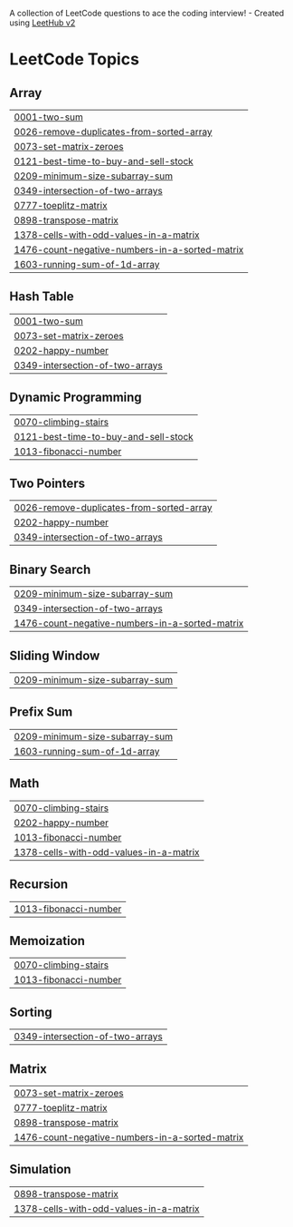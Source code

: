 A collection of LeetCode questions to ace the coding interview! - Created using [LeetHub v2](https://github.com/arunbhardwaj/LeetHub-2.0)
<!---LeetCode Topics Start-->
# LeetCode Topics
## Array
|  |
| ------- |
| [0001-two-sum](https://github.com/RaghavendraReddy7/Leetcode/tree/master/0001-two-sum) |
| [0026-remove-duplicates-from-sorted-array](https://github.com/RaghavendraReddy7/Leetcode/tree/master/0026-remove-duplicates-from-sorted-array) |
| [0073-set-matrix-zeroes](https://github.com/RaghavendraReddy7/Leetcode/tree/master/0073-set-matrix-zeroes) |
| [0121-best-time-to-buy-and-sell-stock](https://github.com/RaghavendraReddy7/Leetcode/tree/master/0121-best-time-to-buy-and-sell-stock) |
| [0209-minimum-size-subarray-sum](https://github.com/RaghavendraReddy7/Leetcode/tree/master/0209-minimum-size-subarray-sum) |
| [0349-intersection-of-two-arrays](https://github.com/RaghavendraReddy7/Leetcode/tree/master/0349-intersection-of-two-arrays) |
| [0777-toeplitz-matrix](https://github.com/RaghavendraReddy7/Leetcode/tree/master/0777-toeplitz-matrix) |
| [0898-transpose-matrix](https://github.com/RaghavendraReddy7/Leetcode/tree/master/0898-transpose-matrix) |
| [1378-cells-with-odd-values-in-a-matrix](https://github.com/RaghavendraReddy7/Leetcode/tree/master/1378-cells-with-odd-values-in-a-matrix) |
| [1476-count-negative-numbers-in-a-sorted-matrix](https://github.com/RaghavendraReddy7/Leetcode/tree/master/1476-count-negative-numbers-in-a-sorted-matrix) |
| [1603-running-sum-of-1d-array](https://github.com/RaghavendraReddy7/Leetcode/tree/master/1603-running-sum-of-1d-array) |
## Hash Table
|  |
| ------- |
| [0001-two-sum](https://github.com/RaghavendraReddy7/Leetcode/tree/master/0001-two-sum) |
| [0073-set-matrix-zeroes](https://github.com/RaghavendraReddy7/Leetcode/tree/master/0073-set-matrix-zeroes) |
| [0202-happy-number](https://github.com/RaghavendraReddy7/Leetcode/tree/master/0202-happy-number) |
| [0349-intersection-of-two-arrays](https://github.com/RaghavendraReddy7/Leetcode/tree/master/0349-intersection-of-two-arrays) |
## Dynamic Programming
|  |
| ------- |
| [0070-climbing-stairs](https://github.com/RaghavendraReddy7/Leetcode/tree/master/0070-climbing-stairs) |
| [0121-best-time-to-buy-and-sell-stock](https://github.com/RaghavendraReddy7/Leetcode/tree/master/0121-best-time-to-buy-and-sell-stock) |
| [1013-fibonacci-number](https://github.com/RaghavendraReddy7/Leetcode/tree/master/1013-fibonacci-number) |
## Two Pointers
|  |
| ------- |
| [0026-remove-duplicates-from-sorted-array](https://github.com/RaghavendraReddy7/Leetcode/tree/master/0026-remove-duplicates-from-sorted-array) |
| [0202-happy-number](https://github.com/RaghavendraReddy7/Leetcode/tree/master/0202-happy-number) |
| [0349-intersection-of-two-arrays](https://github.com/RaghavendraReddy7/Leetcode/tree/master/0349-intersection-of-two-arrays) |
## Binary Search
|  |
| ------- |
| [0209-minimum-size-subarray-sum](https://github.com/RaghavendraReddy7/Leetcode/tree/master/0209-minimum-size-subarray-sum) |
| [0349-intersection-of-two-arrays](https://github.com/RaghavendraReddy7/Leetcode/tree/master/0349-intersection-of-two-arrays) |
| [1476-count-negative-numbers-in-a-sorted-matrix](https://github.com/RaghavendraReddy7/Leetcode/tree/master/1476-count-negative-numbers-in-a-sorted-matrix) |
## Sliding Window
|  |
| ------- |
| [0209-minimum-size-subarray-sum](https://github.com/RaghavendraReddy7/Leetcode/tree/master/0209-minimum-size-subarray-sum) |
## Prefix Sum
|  |
| ------- |
| [0209-minimum-size-subarray-sum](https://github.com/RaghavendraReddy7/Leetcode/tree/master/0209-minimum-size-subarray-sum) |
| [1603-running-sum-of-1d-array](https://github.com/RaghavendraReddy7/Leetcode/tree/master/1603-running-sum-of-1d-array) |
## Math
|  |
| ------- |
| [0070-climbing-stairs](https://github.com/RaghavendraReddy7/Leetcode/tree/master/0070-climbing-stairs) |
| [0202-happy-number](https://github.com/RaghavendraReddy7/Leetcode/tree/master/0202-happy-number) |
| [1013-fibonacci-number](https://github.com/RaghavendraReddy7/Leetcode/tree/master/1013-fibonacci-number) |
| [1378-cells-with-odd-values-in-a-matrix](https://github.com/RaghavendraReddy7/Leetcode/tree/master/1378-cells-with-odd-values-in-a-matrix) |
## Recursion
|  |
| ------- |
| [1013-fibonacci-number](https://github.com/RaghavendraReddy7/Leetcode/tree/master/1013-fibonacci-number) |
## Memoization
|  |
| ------- |
| [0070-climbing-stairs](https://github.com/RaghavendraReddy7/Leetcode/tree/master/0070-climbing-stairs) |
| [1013-fibonacci-number](https://github.com/RaghavendraReddy7/Leetcode/tree/master/1013-fibonacci-number) |
## Sorting
|  |
| ------- |
| [0349-intersection-of-two-arrays](https://github.com/RaghavendraReddy7/Leetcode/tree/master/0349-intersection-of-two-arrays) |
## Matrix
|  |
| ------- |
| [0073-set-matrix-zeroes](https://github.com/RaghavendraReddy7/Leetcode/tree/master/0073-set-matrix-zeroes) |
| [0777-toeplitz-matrix](https://github.com/RaghavendraReddy7/Leetcode/tree/master/0777-toeplitz-matrix) |
| [0898-transpose-matrix](https://github.com/RaghavendraReddy7/Leetcode/tree/master/0898-transpose-matrix) |
| [1476-count-negative-numbers-in-a-sorted-matrix](https://github.com/RaghavendraReddy7/Leetcode/tree/master/1476-count-negative-numbers-in-a-sorted-matrix) |
## Simulation
|  |
| ------- |
| [0898-transpose-matrix](https://github.com/RaghavendraReddy7/Leetcode/tree/master/0898-transpose-matrix) |
| [1378-cells-with-odd-values-in-a-matrix](https://github.com/RaghavendraReddy7/Leetcode/tree/master/1378-cells-with-odd-values-in-a-matrix) |
<!---LeetCode Topics End-->
